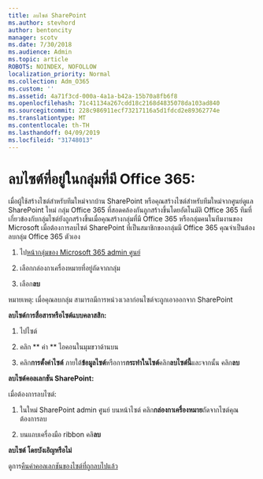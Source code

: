 ```yaml
---
title: ลบไซต์ SharePoint
ms.author: stevhord
author: bentoncity
manager: scotv
ms.date: 7/30/2018
ms.audience: Admin
ms.topic: article
ROBOTS: NOINDEX, NOFOLLOW
localization_priority: Normal
ms.collection: Adm_O365
ms.custom: ''
ms.assetid: 4a71f3cd-000a-4a1a-b42a-15b70a8fb6f8
ms.openlocfilehash: 71c41134a267cdd18c2168d4835078da103ad840
ms.sourcegitcommit: 228c986911ecf73217116a5d1fdcd2e89362774e
ms.translationtype: MT
ms.contentlocale: th-TH
ms.lasthandoff: 04/09/2019
ms.locfileid: "31748013"
---
```

# <a name="delete-sites-that-belong-to-an-office-365-group"></a>ลบไซต์ที่อยู่ในกลุ่มที่มี Office 365:

เมื่อผู้ใช้สร้างไซต์สำหรับทีมใหม่จากบ้าน SharePoint หรือคุณสร้างไซต์สำหรับทีมใหม่จากศูนย์ดูแล SharePoint ใหม่ กลุ่ม Office 365 ที่สอดคล้องกันถูกสร้างขึ้นโดยอัตโนมัติ Office 365 ทีมที่เกี่ยวข้องกับกลุ่มไซต์ยังถูกสร้างขึ้นเมื่อคุณสร้างกลุ่มที่มี Office 365 หรือกลุ่มคนในทีมงานของ Microsoft เมื่อต้องการลบไซต์ SharePoint ที่เป็นสมาชิกของกลุ่มมี Office 365 คุณจำเป็นต้องลบกลุ่ม Office 365 ตัวเอง 
  
1. ไป[หน้ากลุ่มของ Microsoft 365 admin ศูนย์](https://portal.office.com/adminportal/home#/groups)
    
2. เลือกกล่องกาเครื่องหมายที่อยู่ถัดจากกลุ่ม
    
3. เลือก**ลบ**
    
หมายเหตุ: เมื่อคุณลบกลุ่ม สามารถมีการหน่วงเวลาก่อนไซต์จะถูกเอาออกจาก SharePoint
  
**ลบไซต์การสื่อสารหรือไซต์แบบคลาสสิก:**

1. ไปไซต์
  
2. คลิก ** ค่า ** ไอคอนในมุมขวาด้านบน 
  
3. คลิก**การตั้งค่าไซต์** ภายใต้**ข้อมูลไซต์**หรือการ**กระทำในไซต์**คลิก**ลบไซต์นี้**และจากนั้น คลิก**ลบ**
  
**ลบไซต์คอลเลกชัน SharePoint:**

เมื่อต้องการลบไซต์:
  
1. ในใหม่ SharePoint admin ศูนย์ บนหน้าไซต์ คลิก**กล่องกาเครื่องหมาย**ถัดจากไซต์คุณต้องการลบ 
    
2. บนแถบเครื่องมือ ribbon คลิ**ลบ**
    
**ลบไซต์ โดยบังเอิญหรือไม่**

ดูการ[คืนค่าคอลเลกชันของไซต์ที่ถูกลบไปแล้ว](https://go.microsoft.com/fwlink/?linkid=867660)
  

